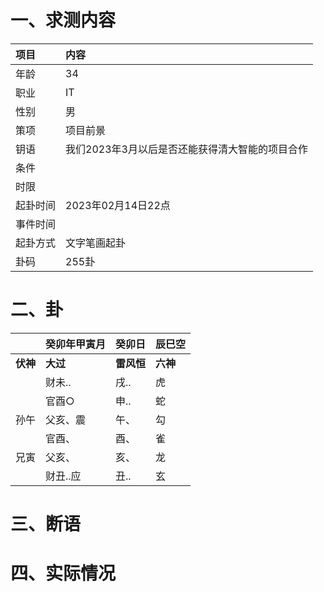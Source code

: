 # 一、求测内容
|项目|内容|
|:-|:-|
|年龄|34|
|职业|IT|
|性别|男|
|策项|项目前景|
|钥语|我们2023年3月以后是否还能获得清大智能的项目合作|
|条件||
|时限||
|起卦时间|2023年02月14日22点|
|事件时间||
|起卦方式|文字笔画起卦|
|卦码|255卦|

# 二、卦
||癸卯年甲寅月|癸卯日|辰巳空|
|:-|:-|:-|:-|
|**伏神**|**大过**|**雷风恒**|**六神**|
||财未..|戌..|虎|
||官酉○|申..|蛇|
|孙午|父亥、震|午、|勾|
||官酉、|酉、|雀|
|兄寅|父亥、|亥、|龙|
||财丑..应|丑..|玄|


# 三、断语

# 四、实际情况